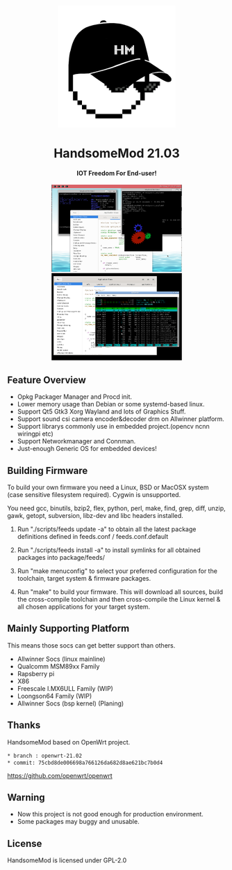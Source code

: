<p align="center"><img src="img/logo.png" /></p>
<h1 align="center">HandsomeMod 21.03</h1>
<h4 align="center">IOT Freedom For End-user!</h4>
<p align="center"><img  height="200" width="300" src="img/wayland.png" /><img  height="200" width="300" src="img/xorg.png" /></p>

## Feature Overview

- Opkg Packager Manager and Procd init.
- Lower memory usage than Debian or some systemd-based linux.
- Support Qt5 Gtk3 Xorg Wayland and lots of Graphics Stuff.
- Support sound csi camera encoder&decoder drm on Allwinner platform.
- Support librarys commonly use in embedded project.(opencv ncnn wiringpi etc)
- Support Networkmanager and Connman. 
- Just-enough Generic OS for embedded devices!

## Building Firmware

To build your own firmware you need a Linux, BSD or MacOSX system (case
sensitive filesystem required). Cygwin is unsupported.

You need gcc, binutils, bzip2, flex, python, perl, make, find, grep, diff,
unzip, gawk, getopt, subversion, libz-dev and libc headers installed.

1. Run "./scripts/feeds update -a" to obtain all the latest package definitions
defined in feeds.conf / feeds.conf.default

2. Run "./scripts/feeds install -a" to install symlinks for all obtained
packages into package/feeds/ 

3. Run "make menuconfig" to select your preferred configuration for the
toolchain, target system & firmware packages.

4. Run "make" to build your firmware. This will download all sources, build
the cross-compile toolchain and then cross-compile the Linux kernel & all
chosen applications for your target system.

## Mainly Supporting Platform

This means those socs can get better support than others.

- Allwinner Socs (linux mainline)
- Qualcomm MSM89xx Family
- Rapsberry pi
- X86
- Freescale I.MX6ULL Family (WIP)
- Loongson64 Family (WIP)
- Allwinner Socs (bsp kernel) (Planing)

## Thanks

HandsomeMod based on OpenWrt project.

	* branch : openwrt-21.02
	* commit: 75cbd8de006698a766126da682d8ae621bc7b0d4

https://github.com/openwrt/openwrt

## Warning

* Now this project is not good enough for production environment.
* Some packages may buggy and unusable.


## License

HandsomeMod is licensed under GPL-2.0


